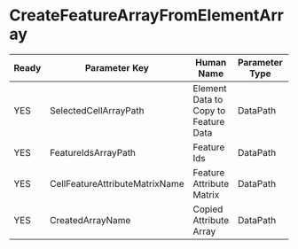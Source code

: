 # CreateFeatureArrayFromElementArray

| Ready | Parameter Key | Human Name | Parameter Type | Parameter Class |
|-------|---------------|------------|-----------------|----------------|
| YES | SelectedCellArrayPath | Element Data to Copy to Feature Data | DataPath | ArraySelectionParameter |
| YES | FeatureIdsArrayPath | Feature Ids | DataPath | ArraySelectionParameter |
| YES | CellFeatureAttributeMatrixName | Feature Attribute Matrix | DataPath | DataGroupSelectionParameter |
| YES | CreatedArrayName | Copied Attribute Array | DataPath | ArrayCreationParameter |
